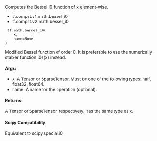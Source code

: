 Computes the Bessel i0 function of x element-wise.
- tf.compat.v1.math.bessel_i0
- tf.compat.v2.math.bessel_i0

```
 tf.math.bessel_i0(
    x,
    name=None
)
```
Modified Bessel function of order 0.
It is preferable to use the numerically stabler function i0e(x) instead.
#### Args:
- x: A Tensor or SparseTensor. Must be one of the following types: half, float32, float64.
- name: A name for the operation (optional).
#### Returns:
A Tensor or SparseTensor, respectively. Has the same type as x.
#### Scipy Compatibility
Equivalent to scipy.special.i0
